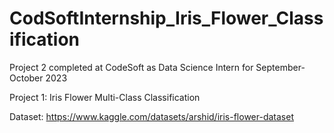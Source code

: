 # CodSoftInternship_Iris_Flower_Classification
Project 2 completed at CodeSoft as Data Science Intern for September-October 2023

Project 1: Iris Flower Multi-Class Classification

Dataset: https://www.kaggle.com/datasets/arshid/iris-flower-dataset

